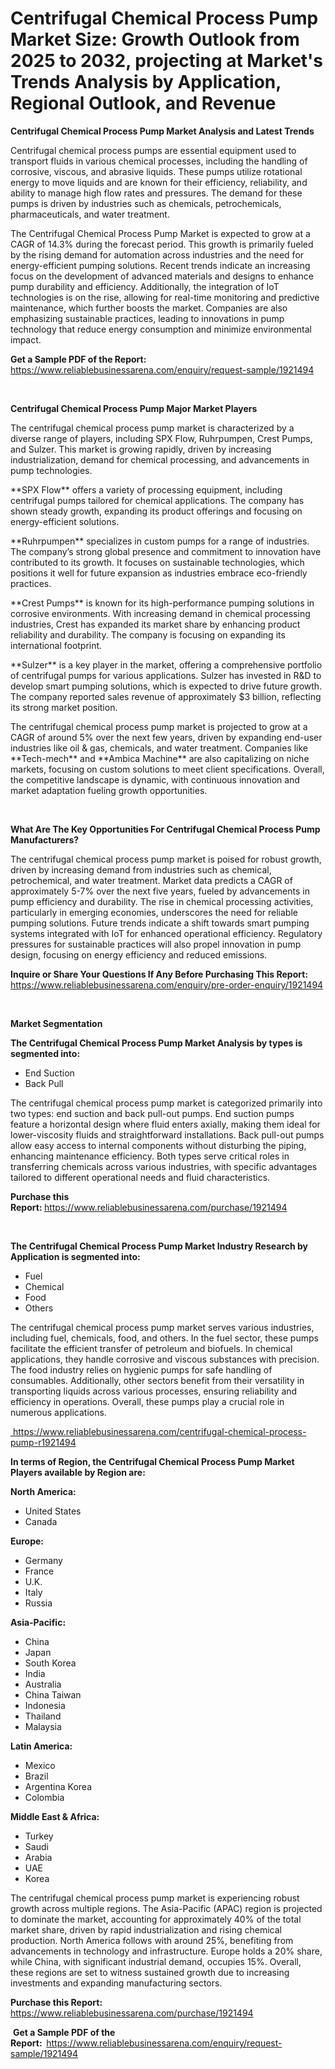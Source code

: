<p><h1>Centrifugal Chemical Process Pump Market Size: Growth Outlook from 2025 to 2032, projecting at Market's Trends Analysis by Application, Regional Outlook, and Revenue</h1></p><p><strong>Centrifugal Chemical Process Pump Market Analysis and Latest Trends</strong></p>
<p><p>Centrifugal chemical process pumps are essential equipment used to transport fluids in various chemical processes, including the handling of corrosive, viscous, and abrasive liquids. These pumps utilize rotational energy to move liquids and are known for their efficiency, reliability, and ability to manage high flow rates and pressures. The demand for these pumps is driven by industries such as chemicals, petrochemicals, pharmaceuticals, and water treatment.</p><p>The Centrifugal Chemical Process Pump Market is expected to grow at a CAGR of 14.3% during the forecast period. This growth is primarily fueled by the rising demand for automation across industries and the need for energy-efficient pumping solutions. Recent trends indicate an increasing focus on the development of advanced materials and designs to enhance pump durability and efficiency. Additionally, the integration of IoT technologies is on the rise, allowing for real-time monitoring and predictive maintenance, which further boosts the market. Companies are also emphasizing sustainable practices, leading to innovations in pump technology that reduce energy consumption and minimize environmental impact.</p></p>
<p><strong>Get a Sample PDF of the Report:&nbsp;</strong> <a href="https://www.reliablebusinessarena.com/enquiry/request-sample/1921494?utm_campaign=2959&utm_medium=2&utm_source=Github&utm_content=ia&utm_term=12042025&utm_id=centrifugal-chemical-process-pump">https://www.reliablebusinessarena.com/enquiry/request-sample/1921494</a></p>
<p>&nbsp;</p>
<p><strong>Centrifugal Chemical Process Pump Major Market Players</strong></p>
<p><p>The centrifugal chemical process pump market is characterized by a diverse range of players, including SPX Flow, Ruhrpumpen, Crest Pumps, and Sulzer. This market is growing rapidly, driven by increasing industrialization, demand for chemical processing, and advancements in pump technologies.</p><p>**SPX Flow** offers a variety of processing equipment, including centrifugal pumps tailored for chemical applications. The company has shown steady growth, expanding its product offerings and focusing on energy-efficient solutions.</p><p>**Ruhrpumpen** specializes in custom pumps for a range of industries. The company’s strong global presence and commitment to innovation have contributed to its growth. It focuses on sustainable technologies, which positions it well for future expansion as industries embrace eco-friendly practices.</p><p>**Crest Pumps** is known for its high-performance pumping solutions in corrosive environments. With increasing demand in chemical processing industries, Crest has expanded its market share by enhancing product reliability and durability. The company is focusing on expanding its international footprint.</p><p>**Sulzer** is a key player in the market, offering a comprehensive portfolio of centrifugal pumps for various applications. Sulzer has invested in R&D to develop smart pumping solutions, which is expected to drive future growth. The company reported sales revenue of approximately $3 billion, reflecting its strong market position.</p><p>The centrifugal chemical process pump market is projected to grow at a CAGR of around 5% over the next few years, driven by expanding end-user industries like oil & gas, chemicals, and water treatment. Companies like **Tech-mech** and **Ambica Machine** are also capitalizing on niche markets, focusing on custom solutions to meet client specifications. Overall, the competitive landscape is dynamic, with continuous innovation and market adaptation fueling growth opportunities.</p></p>
<p>&nbsp;</p>
<p><strong>What Are The Key Opportunities For Centrifugal Chemical Process Pump Manufacturers?</strong></p>
<p><p>The centrifugal chemical process pump market is poised for robust growth, driven by increasing demand from industries such as chemical, petrochemical, and water treatment. Market data predicts a CAGR of approximately 5-7% over the next five years, fueled by advancements in pump efficiency and durability. The rise in chemical processing activities, particularly in emerging economies, underscores the need for reliable pumping solutions. Future trends indicate a shift towards smart pumping systems integrated with IoT for enhanced operational efficiency. Regulatory pressures for sustainable practices will also propel innovation in pump design, focusing on energy efficiency and reduced emissions.</p></p>
<p><strong>Inquire or Share Your Questions If Any Before Purchasing This Report:</strong> <a href="https://www.reliablebusinessarena.com/enquiry/pre-order-enquiry/1921494?utm_campaign=2959&utm_medium=2&utm_source=Github&utm_content=ia&utm_term=12042025&utm_id=centrifugal-chemical-process-pump">https://www.reliablebusinessarena.com/enquiry/pre-order-enquiry/1921494</a></p>
<p>&nbsp;</p>
<p><strong>Market Segmentation</strong></p>
<p><strong>The Centrifugal Chemical Process Pump Market Analysis by types is segmented into:</strong></p>
<p><ul><li>End Suction</li><li>Back Pull</li></ul></p>
<p><p>The centrifugal chemical process pump market is categorized primarily into two types: end suction and back pull-out pumps. End suction pumps feature a horizontal design where fluid enters axially, making them ideal for lower-viscosity fluids and straightforward installations. Back pull-out pumps allow easy access to internal components without disturbing the piping, enhancing maintenance efficiency. Both types serve critical roles in transferring chemicals across various industries, with specific advantages tailored to different operational needs and fluid characteristics.</p></p>
<p><strong>Purchase this Report:&nbsp;</strong><a href="https://www.reliablebusinessarena.com/purchase/1921494?utm_campaign=2959&utm_medium=2&utm_source=Github&utm_content=ia&utm_term=12042025&utm_id=centrifugal-chemical-process-pump">https://www.reliablebusinessarena.com/purchase/1921494</a></p>
<p>&nbsp;</p>
<p><strong>The Centrifugal Chemical Process Pump Market Industry Research by Application is segmented into:</strong></p>
<p><ul><li>Fuel</li><li>Chemical</li><li>Food</li><li>Others</li></ul></p>
<p><p>The centrifugal chemical process pump market serves various industries, including fuel, chemicals, food, and others. In the fuel sector, these pumps facilitate the efficient transfer of petroleum and biofuels. In chemical applications, they handle corrosive and viscous substances with precision. The food industry relies on hygienic pumps for safe handling of consumables. Additionally, other sectors benefit from their versatility in transporting liquids across various processes, ensuring reliability and efficiency in operations. Overall, these pumps play a crucial role in numerous applications.</p></p>
<p><a href="https://www.reliablebusinessarena.com/centrifugal-chemical-process-pump-r1921494?utm_campaign=2959&utm_medium=2&utm_source=Github&utm_content=ia&utm_term=12042025&utm_id=centrifugal-chemical-process-pump">&nbsp;https://www.reliablebusinessarena.com/centrifugal-chemical-process-pump-r1921494</a></p>
<p><strong>In terms of Region, the Centrifugal Chemical Process Pump Market Players available by Region are:</strong></p>
<p>
    <p> <strong> North America: </strong>
        <ul>
            <li>United States</li>
            <li>Canada</li>
        </ul>
        </p> 
    <p> <strong> Europe: </strong>
        <ul>
            <li>Germany</li>
            <li>France</li>
            <li>U.K.</li>
            <li>Italy</li>
            <li>Russia</li>
        </ul>
        </p> 
    <p> <strong> Asia-Pacific: </strong>
        <ul>
            <li>China</li>
            <li>Japan</li>
            <li>South Korea</li>
            <li>India</li>
            <li>Australia</li>
            <li>China Taiwan</li>
            <li>Indonesia</li>
            <li>Thailand</li>
            <li>Malaysia</li>
        </ul>
        </p> 
    <p> <strong> Latin America: </strong>
        <ul>
            <li>Mexico</li>
            <li>Brazil</li>
            <li>Argentina Korea</li>
            <li>Colombia</li>
        </ul>
        </p> 
    <p> <strong> Middle East & Africa: </strong>
        <ul>
            <li>Turkey</li>
            <li>Saudi</li>
            <li>Arabia</li>
            <li>UAE</li>
            <li>Korea</li>
        </ul>
    </p>
    </p>
<p><p>The centrifugal chemical process pump market is experiencing robust growth across multiple regions. The Asia-Pacific (APAC) region is projected to dominate the market, accounting for approximately 40% of the total market share, driven by rapid industrialization and rising chemical production. North America follows with around 25%, benefiting from advancements in technology and infrastructure. Europe holds a 20% share, while China, with significant industrial demand, occupies 15%. Overall, these regions are set to witness sustained growth due to increasing investments and expanding manufacturing sectors.</p></p>
<p><strong>Purchase this Report: </strong><a href="https://www.reliablebusinessarena.com/purchase/1921494?utm_campaign=2959&utm_medium=2&utm_source=Github&utm_content=ia&utm_term=12042025&utm_id=centrifugal-chemical-process-pump">https://www.reliablebusinessarena.com/purchase/1921494</a></p>
<p>&nbsp;<strong>Get a Sample PDF of the Report:&nbsp;&nbsp;</strong><a href="https://www.reliablebusinessarena.com/enquiry/request-sample/1921494?utm_campaign=2959&utm_medium=2&utm_source=Github&utm_content=ia&utm_term=12042025&utm_id=centrifugal-chemical-process-pump">https://www.reliablebusinessarena.com/enquiry/request-sample/1921494</a></p>
<p><strong></strong></p>
<p><p></p><p></p><p></p></p>